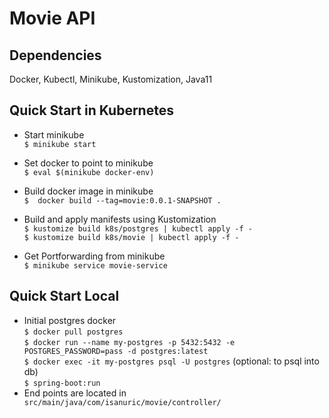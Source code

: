 # Movie API

## Dependencies
Docker, Kubectl, Minikube, Kustomization, Java11

## Quick Start in Kubernetes

* Start minikube  
`$ minikube start`

* Set docker to point to minikube  
`$ eval $(minikube docker-env)`
* Build docker image in minikube  
`$  docker build --tag=movie:0.0.1-SNAPSHOT .
`
* Build and apply manifests using Kustomization  
`$ kustomize build k8s/postgres | kubectl apply -f -`  
`$ kustomize build k8s/movie | kubectl apply -f -   `
* Get Portforwarding from minikube  
`$ minikube service movie-service
`

## Quick Start Local
* Initial postgres docker  
`$ docker pull postgres`  
`$ docker run --name my-postgres -p 5432:5432 -e POSTGRES_PASSWORD=pass -d postgres:latest`  
`$ docker exec -it my-postgres psql -U postgres` (optional: to psql into db)  
`$ spring-boot:run`
* End points are located in ` src/main/java/com/isanuric/movie/controller/`